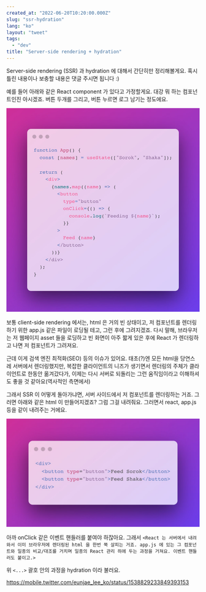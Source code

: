 ```yaml
---
created_at: "2022-06-20T10:20:00.000Z"
slug: "ssr-hydration"
lang: "ko"
layout: "tweet"
tags: 
  - "dev"
title: "Server-side rendering + hydration"
---
```


Server-side rendering (SSR) 과 hydration 에 대해서 간단히만 정리해볼게요. 혹시 틀린 내용이나 보충할 내용은 댓글 주시면 됩니다 :)

예를 들어 아래와 같은 React component 가 있다고 가정할게요. 대강 뭐 하는 컴포넌트인진 아시겠죠. 버튼 두개를 그리고, 버튼 누르면 로그 남기는 정도에요.

![image](./219374963-e3516b43-f931-469d-be0e-49c8f78d1a94.png)

보통 client-side rendering 에서는, html 은 거의 빈 상태이고, 저 컴포넌트를 렌더링하기 위한 app.js 같은 파일이 로딩될 테고, 그런 후에 그려지겠죠. 다시 말해, 브라우저는 저 웹페이지 asset 들을 로딩하고 빈 화면이 아주 짧게 있은 후에 React 가 렌더링하고 나면 저 컴포넌트가 그려져요.

근데 이게 검색 엔진 최적화(SEO) 등의 이슈가 있어요. 태초(?)엔 모든 html을 당연스레 서버에서 렌더링했지만, 복잡한 클라이언트의 니즈가 생기면서 렌더링의 주체가 클라이언트로 한동안 옮겨갔다가, 이제는 다시 서버로 되돌리는 그런 움직임이라고 이해하셔도 좋을 것 같아요(역사적인 측면에서)

그래서 SSR 이 어떻게 돌아가냐면, 서버 사이드에서 저 컴포넌트를 렌더링하는 거죠. 그러면 아래와 같은 html 이 만들어지겠죠? 그럼 그걸 내려줘요. 그러면서 react, app.js 등을 같이 내려주는 거에요.

![image](./219375049-d12b2560-e903-4bd5-ae76-15fc9ae09230.png)

아까 onClick 같은 이벤트 핸들러를 붙여야 하잖아요. 그래서 `<React 는 서버에서 내려와서 이미 브라우저에 렌더링된 html 을 한번 쭉 살피는 거죠. app.js 에 있는 그 컴포넌트와 일종의 비교/대조를 거치며 일종의 React 관리 하에 두는 과정을 거쳐요. 이벤트 핸들러도 붙이고.>`

위 `<...>` 괄호 안의 과정을 hydration 이라 불러요.

https://mobile.twitter.com/eunjae_lee_ko/status/1538829233849393153